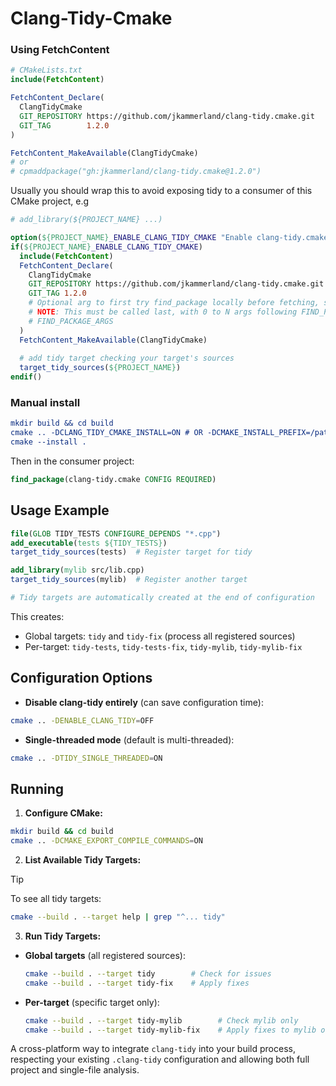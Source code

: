 # Clang-Tidy-Cmake

### Using FetchContent
```cmake
# CMakeLists.txt
include(FetchContent)

FetchContent_Declare(
  ClangTidyCmake
  GIT_REPOSITORY https://github.com/jkammerland/clang-tidy.cmake.git
  GIT_TAG        1.2.0
)

FetchContent_MakeAvailable(ClangTidyCmake)
# or 
# cpmaddpackage("gh:jkammerland/clang-tidy.cmake@1.2.0")
```

Usually you should wrap this to avoid exposing tidy to a consumer of this CMake project, e.g
```cmake
# add_library(${PROJECT_NAME} ...)

option(${PROJECT_NAME}_ENABLE_CLANG_TIDY_CMAKE "Enable clang-tidy.cmake" OFF)
if(${PROJECT_NAME}_ENABLE_CLANG_TIDY_CMAKE)
  include(FetchContent)
  FetchContent_Declare(
    ClangTidyCmake
    GIT_REPOSITORY https://github.com/jkammerland/clang-tidy.cmake.git
    GIT_TAG 1.2.0
    # Optional arg to first try find_package locally before fetching, see manual installation
    # NOTE: This must be called last, with 0 to N args following FIND_PACKAGE_ARGS
    # FIND_PACKAGE_ARGS
  )
  FetchContent_MakeAvailable(ClangTidyCmake)
  
  # add tidy target checking your target's sources
  target_tidy_sources(${PROJECT_NAME})
endif()
```

### Manual install

```cmake
mkdir build && cd build
cmake .. -DCLANG_TIDY_CMAKE_INSTALL=ON # OR -DCMAKE_INSTALL_PREFIX=/path/to/install
cmake --install .
```

Then in the consumer project:

```cmake
find_package(clang-tidy.cmake CONFIG REQUIRED)
```

## Usage Example

```cmake
file(GLOB TIDY_TESTS CONFIGURE_DEPENDS "*.cpp")
add_executable(tests ${TIDY_TESTS})
target_tidy_sources(tests)  # Register target for tidy

add_library(mylib src/lib.cpp)
target_tidy_sources(mylib)  # Register another target

# Tidy targets are automatically created at the end of configuration
```

This creates:
- Global targets: `tidy` and `tidy-fix` (process all registered sources)
- Per-target: `tidy-tests`, `tidy-tests-fix`, `tidy-mylib`, `tidy-mylib-fix`

## Configuration Options

*   **Disable clang-tidy entirely** (can save configuration time):
```bash
cmake .. -DENABLE_CLANG_TIDY=OFF
```
*   **Single-threaded mode** (default is multi-threaded):
```bash
cmake .. -DTIDY_SINGLE_THREADED=ON
```

## Running

1.  **Configure CMake:**
```bash
mkdir build && cd build
cmake .. -DCMAKE_EXPORT_COMPILE_COMMANDS=ON
```

2.  **List Available Tidy Targets:**
    
> [!TIP]
> To see all tidy targets:
> ```bash
> cmake --build . --target help | grep "^... tidy"
> ```

3.  **Run Tidy Targets:**
*   **Global targets** (all registered sources):
    ```bash
    cmake --build . --target tidy        # Check for issues
    cmake --build . --target tidy-fix    # Apply fixes
    ```
*   **Per-target** (specific target only):
    ```bash
    cmake --build . --target tidy-mylib        # Check mylib only
    cmake --build . --target tidy-mylib-fix    # Apply fixes to mylib only
    ```

A cross-platform way to integrate `clang-tidy` into your build process, respecting your existing `.clang-tidy` configuration and allowing both full project and single-file analysis.
